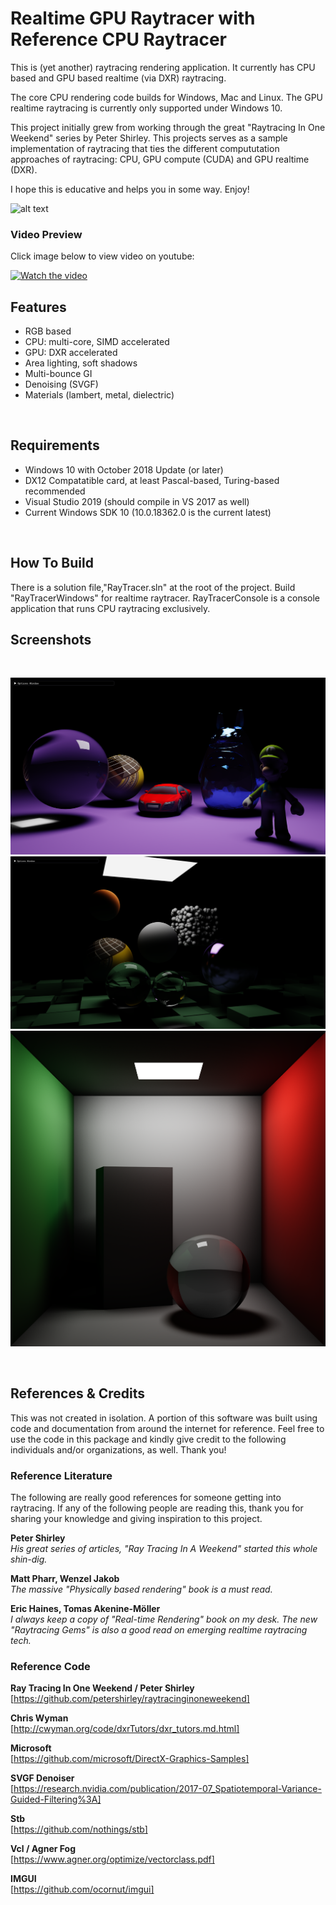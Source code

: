 # Realtime GPU Raytracer with Reference CPU Raytracer
This is (yet another) raytracing rendering application. It currently has CPU based and GPU based realtime (via DXR) raytracing.

The core CPU rendering code builds for Windows, Mac and Linux. The GPU realtime raytracing is currently only supported under Windows 10. 

This project initially grew from working through the great "Raytracing In One Weekend" series by Peter Shirley. This projects serves as a sample implementation of raytracing that ties the different compututation approaches of raytracing: CPU, GPU compute (CUDA) and GPU realtime (DXR).

I hope this is educative and helps you in some way. Enjoy!
<br>

![alt text](https://github.com/KhoiFish/raytracer/blob/master/SavedImages/final.png "CPU traced image")
<br>

### Video Preview
Click image below to view video on youtube:

[![Watch the video](https://img.youtube.com/vi/_OyqbZHWgcQ/maxresdefault.jpg)](https://youtu.be/_OyqbZHWgcQ)
<br>

## Features
* RGB based
* CPU: multi-core, SIMD accelerated
* GPU: DXR accelerated
* Area lighting, soft shadows
* Multi-bounce GI
* Denoising (SVGF)
* Materials (lambert, metal, dielectric)
<br>

## Requirements
* Windows 10 with October 2018 Update (or later)
* DX12 Compatatible card, at least Pascal-based, Turing-based recommended
* Visual Studio 2019 (should compile in VS 2017 as well)
* Current Windows SDK 10 (10.0.18362.0 is the current latest)
<br>

## How To Build
There is a solution file,"RayTracer.sln" at the root of the project. Build "RayTracerWindows" for realtime raytracer. RayTracerConsole is a console application that runs CPU raytracing exclusively.

## Screenshots
<br>

![alt text](https://github.com/KhoiFish/raytracer/blob/master/SavedImages/realtime1.png "GPU traced image")
![alt text](https://github.com/KhoiFish/raytracer/blob/master/SavedImages/realtime2.png "GPU traced image")
![alt text](https://github.com/KhoiFish/raytracer/blob/master/SavedImages/realtime3.png "GPU traced image")

<br>

## References & Credits

This was not created in isolation. A portion of this software was built using code and documentation from around the internet for reference. Feel free to use the code in this package and kindly give credit to the following individuals and/or organizations, as well. Thank you!

### Reference Literature

The following are really good references for someone getting into raytracing. If any of the following people are reading this, thank you for sharing your knowledge and giving inspiration to this project.

**Peter Shirley**
<br>
*His great series of articles, "Ray Tracing In A Weekend" started this whole shin-dig.*
  
**Matt Pharr, Wenzel Jakob**
<br>
*The massive "Physically based rendering" book is a must read.*

**Eric Haines, Tomas Akenine-Möller**
<br>
*I always keep a copy of "Real-time Rendering" book on my desk. The new "Raytracing Gems" is also a good read on emerging realtime raytracing tech.*

### Reference Code
**Ray Tracing In One Weekend / Peter Shirley**
<br>
[https://github.com/petershirley/raytracinginoneweekend]

**Chris Wyman**
<br>
[http://cwyman.org/code/dxrTutors/dxr_tutors.md.html]

**Microsoft**
<br>
[https://github.com/microsoft/DirectX-Graphics-Samples]

**SVGF Denoiser**
<br>
[https://research.nvidia.com/publication/2017-07_Spatiotemporal-Variance-Guided-Filtering%3A]

**Stb**
<br>
[https://github.com/nothings/stb]

**Vcl / Agner Fog**
<br>
[https://www.agner.org/optimize/vectorclass.pdf]

**IMGUI**
<br>
[https://github.com/ocornut/imgui]


